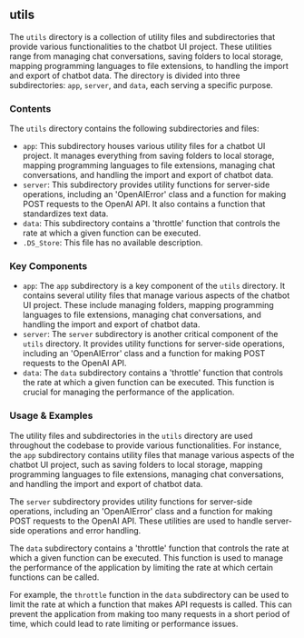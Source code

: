 
## utils

The `utils` directory is a collection of utility files and subdirectories that provide various functionalities to the chatbot UI project. These utilities range from managing chat conversations, saving folders to local storage, mapping programming languages to file extensions, to handling the import and export of chatbot data. The directory is divided into three subdirectories: `app`, `server`, and `data`, each serving a specific purpose.

### Contents

The `utils` directory contains the following subdirectories and files:

- `app`: This subdirectory houses various utility files for a chatbot UI project. It manages everything from saving folders to local storage, mapping programming languages to file extensions, managing chat conversations, and handling the import and export of chatbot data.
- `server`: This subdirectory provides utility functions for server-side operations, including an 'OpenAIError' class and a function for making POST requests to the OpenAI API. It also contains a function that standardizes text data.
- `data`: This subdirectory contains a 'throttle' function that controls the rate at which a given function can be executed.
- `.DS_Store`: This file has no available description.

### Key Components

- `app`: The `app` subdirectory is a key component of the `utils` directory. It contains several utility files that manage various aspects of the chatbot UI project. These include managing folders, mapping programming languages to file extensions, managing chat conversations, and handling the import and export of chatbot data.
- `server`: The `server` subdirectory is another critical component of the `utils` directory. It provides utility functions for server-side operations, including an 'OpenAIError' class and a function for making POST requests to the OpenAI API.
- `data`: The `data` subdirectory contains a 'throttle' function that controls the rate at which a given function can be executed. This function is crucial for managing the performance of the application.

### Usage & Examples

The utility files and subdirectories in the `utils` directory are used throughout the codebase to provide various functionalities. For instance, the `app` subdirectory contains utility files that manage various aspects of the chatbot UI project, such as saving folders to local storage, mapping programming languages to file extensions, managing chat conversations, and handling the import and export of chatbot data.

The `server` subdirectory provides utility functions for server-side operations, including an 'OpenAIError' class and a function for making POST requests to the OpenAI API. These utilities are used to handle server-side operations and error handling.

The `data` subdirectory contains a 'throttle' function that controls the rate at which a given function can be executed. This function is used to manage the performance of the application by limiting the rate at which certain functions can be called.

For example, the `throttle` function in the `data` subdirectory can be used to limit the rate at which a function that makes API requests is called. This can prevent the application from making too many requests in a short period of time, which could lead to rate limiting or performance issues.
